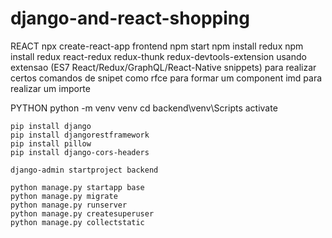 # django-and-react-shopping

REACT
    npx create-react-app frontend
    npm start
    npm install redux
    npm install redux react-redux redux-thunk redux-devtools-extension
    usando extensao (ES7 React/Redux/GraphQL/React-Native snippets) para realizar certos comandos de snipet como
        rfce para formar um component
        imd para realizar um importe

PYTHON
    python -m venv venv
    cd backend\venv\Scripts
    activate

    pip install django
    pip install djangorestframework
    pip install pillow
    pip install django-cors-headers

    django-admin startproject backend

    python manage.py startapp base
    python manage.py migrate
    python manage.py runserver
    python manage.py createsuperuser
    python manage.py collectstatic